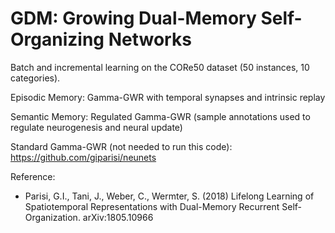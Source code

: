 # GDM: Growing Dual-Memory Self-Organizing Networks

Batch and incremental learning on the CORe50 dataset (50 instances, 10 categories).

Episodic Memory: Gamma-GWR with temporal synapses and intrinsic replay

Semantic Memory: Regulated Gamma-GWR (sample annotations used to regulate neurogenesis and neural update)

Standard Gamma-GWR (not needed to run this code): https://github.com/giparisi/neunets

Reference:
+ Parisi, G.I., Tani, J., Weber, C., Wermter, S. (2018) Lifelong Learning of Spatiotemporal Representations with Dual-Memory Recurrent Self-Organization. arXiv:1805.10966
